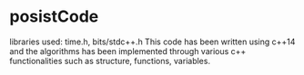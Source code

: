 # posistCode
libraries used: time.h, bits/stdc++.h
This code has been written using c++14 and the algorithms has been implemented through various c++ functionalities such as structure, functions, variables.
